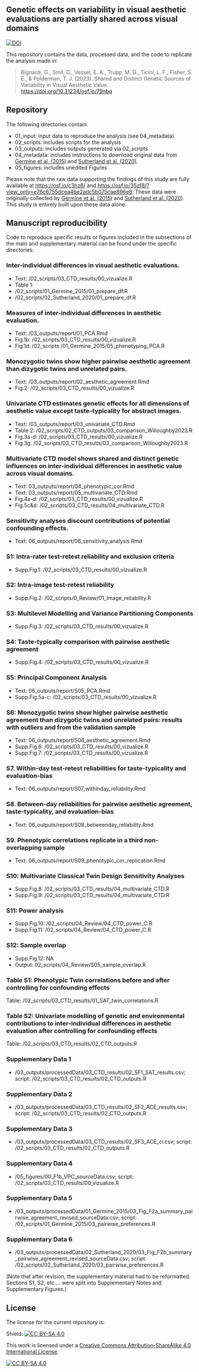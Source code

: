 ## Genetic effects on variability in visual aesthetic evaluations are partially shared across visual domains

[![DOI](https://zenodo.org/badge/707185913.svg)](https://zenodo.org/doi/10.5281/zenodo.10251278)

This repository contains the data, processed data, and the code to replicate the analysis made in:

> Bignardi, G., Smit, D., Vessel, E. A., Trupp, M. D., Ticini, L. F., Fisher, S. E., & Polderman, T. J. (2023). Shared and Distinct Genetic Sources of Variability in Visual Aesthetic Value. https://doi.org/10.31234/osf.io/79nbq 

## Repository

The following directories contain:
+ 01_input: input data to reproduce the analysis (see 04_metadata). 
+ 02_scripts: includes scripts for the analysis
+ 03_outputs: includes outputs generated via 02_scripts
+ 04_metadata: includes instructions to download original data from [Germine et al. (2015)](https://doi.org/10.1016/j.cub.2015.08.048) and [Sutherland et al. (2020)](https://doi.org/10.1073/pnas.1920131117).
+ 05_figures: includes unedited Figures

Please note that the raw data supporting the findings of this study are fully available at https://osf.io/c3hz6/ and https://osf.io/35zf8/?view_only=e76c6755dcea4be2adc5b075cae896e8. 
These data were originally collected by [Germine et al. (2015)](https://doi.org/10.1016/j.cub.2015.08.048) and [Sutherland et al. (2020)](https://doi.org/10.1073/pnas.1920131117). This study is entirely built upon these data alone. 


## Manuscript reproducibility

Code to reproduce specific results or figures included in the subsections of the main and supplementary material can be found under the specific directories:

### Inter-individual differences in visual aesthetic evaluations.
+ Text: /02_scripts/03_CTD_results/00_vizualize.R
+ Table 1:  
+ /02_scripts/01_Germine_2015/01_prepare_df.R  
+ /02_scripts/02_Sutherland_2020/01_prepare_df.R

### Measures of inter-individual differences in aesthetic evaluation.
+ Text: /03_outputs/report/01_PCA.Rmd
+ Fig.1b: /02_scripts/03_CTD_results/00_vizualize.R
+ Fig.1d: /02_scripts /01_Germine_2015/05_phenotyping_PCA.R

### Monozygotic twins show higher pairwise aesthetic agreement than dizygotic twins and unrelated pairs.
+ Text: /03_outputs/report/02_aesthetic_agreement.Rmd
+ Fig.2: /02_scripts/03_CTD_results/00_vizualize.R

### Univariate CTD estimates genetic effects for all dimensions of aesthetic value except taste-typicality for abstract images.
+ Text: /03_outputs/report/03_univariate_CTD.Rmd
+ Table 2: /02_scripts/02_CTD_outputs/03_comparison_Willoughby2023.R
+ Fig.3a-d: /02_scripts/03_CTD_results/00_vizualize.R
+ Fig.3g: /02_scripts/03_CTD_results/03_comparison_Willoughby2023.R

### Multivariate CTD model shows shared and distinct genetic influences on inter-individual differences in aesthetic value across visual domains.
+ Text: 03_outputs/report/04_phenotypic_cor.Rmd
+ Text: 03_outputs/report/05_multivariate_CTD.Rmd
+ Fig.4a-d: /02_scripts/03_CTD_results/00_vizualize.R
+ Fig.5c&d: /02_scripts/03_CTD_results/04_multivariate_CTD.R

### Sensitivity analyses discount contributions of potential confounding effects.
+ Text:  06_outputs/report/06_sensitivity_analysis.Rmd

###  S1: Intra-rater test-retest reliability and exclusion criteria
+ Supp.Fig.1: /02_scripts/03_CTD_results/00_vizualize.R

###  S2: Intra-image test-retest reliability 
+ Supp.Fig.2: /02_scripts/0_Review/01_Image_reliability.R

###  S3: Multilevel Modelling and Variance Partitioning Components
+ Supp.Fig.3: /02_scripts/03_CTD_results/00_vizualize.R

###  S4: Taste-typically comparison with pairwise aesthetic agreement
+ Supp.Fig.4: /02_scripts/03_CTD_results/00_vizualize.R

###  S5: Principal Component Analysis 
+ Text:  06_outputs/report/S05_PCA.Rmd
+ Supp.Fig.5a-c: /02_scripts/03_CTD_results/00_vizualize.R

###  S6: Monozygotic twins show higher pairwise aesthetic agreement than dizygotic twins and unrelated pairs: results with outliers and from the validation sample 
+ Text:  06_outputs/report/S06_aesthetic_agreement.Rmd
+ Supp.Fig.6: /02_scripts/03_CTD_results/00_vizualize.R
+ Supp.Fig.7: /02_scripts/03_CTD_results/00_vizualize.R

### S7. Within-day test-retest reliabilities for taste-typicality and evaluation-bias
+ Text:  06_outputs/report/S07_withinday_reliability.Rmd

### S8. Between-day reliabilities for pairwise aesthetic agreement, taste-typicality, and evaluation-bias
+ Text:  06_outputs/report/S08_betweenday_reliability.Rmd

### S9. Phenotypic correlations replicate in a third non-overlapping sample
+ Text:  06_outputs/report/S09_phenotypic_cor_replication.Rmd

### S10: Multivariate Classical Twin Design Sensitivity Analyses 
+ Supp.Fig.8: /02_scripts/03_CTD_results/04_multivariate_CTD.R
+ Supp.Fig.9: /02_scripts/03_CTD_results/04_multivariate_CTD.R

### S11: Power analysis 
+ Supp.Fig.10: /02_scripts/04_Review/04_CTD_power_C.R
+ Supp.Fig.11: /02_scripts/04_Review/04_CTD_power_C.R

### S12: Sample overlap
+ Supp.Fig.12: NA
+ Output: 02_scripts/04_Review/S05_sample_overlap.R

### Table S1: Phenotypic Twin correlations before and after controlling for confounding effects
Table: /02_scripts/03_CTD_results/01_SAT_twin_correlations.R

### Table S2: Univariate modelling of genetic and environmental contributions to inter-individual differences in aesthetic evaluation after controlling for confounding effects
Table: /02_scripts/03_CTD_results/02_CTD_outputs.R

### Supplementary Data 1
+ /03_outputs/processedData/03_CTD_results/02_SF1_SAT_results.csv; script: /02_scripts/03_CTD_results/02_CTD_outputs.R

### Supplementary Data 2
+ /03_outputs/processedData/03_CTD_results/02_SF2_ACE_results.csv; script: /02_scripts/03_CTD_results/02_CTD_outputs.R

### Supplementary Data 3
+ /03_outputs/processedData/03_CTD_results/02_SF3_ACE_ci.csv; script: /02_scripts/03_CTD_results/02_CTD_outputs.R

### Supplementary Data 4
+ /05_figures/00_F1b_VPC_sourceData.csv; script: /02_scripts/03_CTD_results/00_vizualize.R

### Supplementary Data 5
+ /03_outputs/processedData/01_Germine_2015/03_Fig_F2a_summary_pairwise_agreement_revised_sourceData.csv; script: /02_scripts/01_Germine_2015/03_pairwise_preferences.R

### Supplementary Data 6
+ /03_outputs/processedData/02_Sutherland_2020/03_Fig_F2b_summary_pairwise_agreement_revised_sourceData.csv; script: /02_scripts/02_Sutherland_2020/03_pairwise_preferences.R

(Note that after revision, the supplementary material had to be reformatted. Sections S1, S2, etc.... were split into Supplementary Notes and Supplementary Figures.)

## License 

The license for the current repository is:

Shield: [![CC BY-SA 4.0][cc-by-sa-shield]][cc-by-sa]

This work is licensed under a
[Creative Commons Attribution-ShareAlike 4.0 International License][cc-by-sa].

[![CC BY-SA 4.0][cc-by-sa-image]][cc-by-sa]

[cc-by-sa]: http://creativecommons.org/licenses/by-sa/4.0/
[cc-by-sa-image]: https://licensebuttons.net/l/by-sa/4.0/88x31.png
[cc-by-sa-shield]: https://img.shields.io/badge/License-CC%20BY--SA%204.0-lightgrey.svg